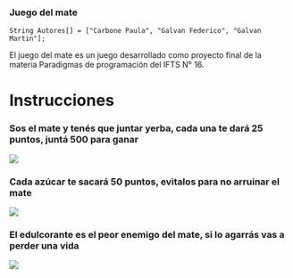 ### Juego del mate

`String Autores[] = ["Carbone Paula", "Galvan Federico", "Galvan Martin"];`

El juego del mate es un juego desarrollado como proyecto final de la materia Paradigmas de programación del IFTS N° 16.

# Instrucciones

### Sos el mate y tenés que juntar yerba, cada una te dará 25 puntos, juntá 500 para ganar
![](https://i.ibb.co/nggf8yT/Instruc1.png)
<br>

### Cada azúcar te sacará 50 puntos, evitalos para no arruinar el mate
![](https://i.ibb.co/p0XLqNj/Instruc2.png)
<br>

### El edulcorante es el peor enemigo del mate, si lo agarrás vas a perder una vida
![](https://i.ibb.co/Rc1mqm7/Instruc3.png)
